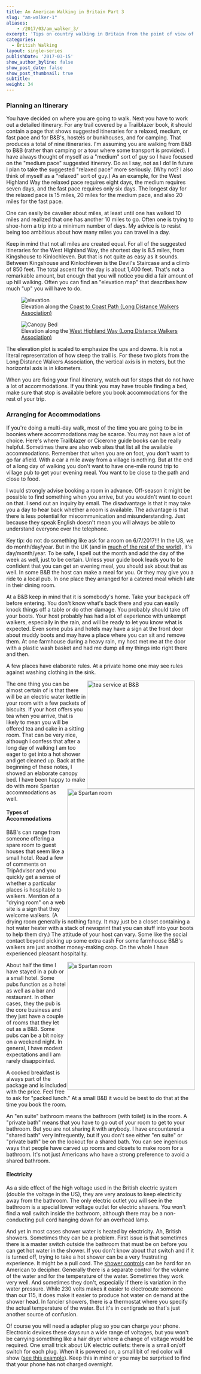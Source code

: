 ```yaml
---
title: An American Walking in Britain Part 3
slug: "am-walker-1"
aliases:
    - /2017/03/am_walker_3/
excerpt: 'Tips on country walking in Britain from the point of view of an American. The second of three parts.'
categories:
  - British Walking
layout: single-series
publishDate: '2017-03-15'
show_author_byline: false
show_post_date: false
show_post_thumbnail: true
subtitle: 
weight: 34
---
```


### Planning an Itinerary

You have decided on where you are going to walk. Next you have to work out a detailed itinerary. 
For any trail covered by a Trailblazer book, it should contain a page that shows
suggested itineraries for a relaxed, medium, or fast pace and for B&B's, hostels or bunkhouses, and for camping.
That produces a total of nine itineraries. I'm assuming you
are walking from B&B to B&B (rather than camping  or a tour where some transport is provided).
I have always thought of myself as a "medium" sort of guy so I have focused on the "medium pace" suggested
itinerary. Do as I say, not as I do! In future I plan to take the suggested "relaxed pace" more seriously.
(Why not? I also think of myself as a "relaxed" sort of guy.) As an example, for the West Highland Way the relaxed pace
requires eight days, the medium requires seven days, and the fast pace requires only six days. 
The longest day for the relaxed pace is 15 miles, 20 miles for the medium pace, and also 20 miles for the fast pace.

One can easily be cavalier about miles, at least until one has walked 10 miles and realized that one
has another 10 miles to go. Often one is trying to shoe-horn a trip into a minimum number of days.
My advice is to resist being too ambitious about how many miles you can travel in a day. 

Keep in mind that not all miles are created equal. For all of the suggested itineraries
for the West Highland Way, the shortest day is 8.5 miles, from Kingshouse to Kinlochleven. But that
is not quite as easy as it sounds. Between Kingshouse and Kinlochleven is the Devil's Staircase and
a climb of 850 feet. The total ascent for the day is about 1,400 feet. That's not a remarkable amount,
but enough that you will notice you did a fair amount of up hill walking. Often you can find an
"elevation map" that describes how much "up" you will have to do.
<figure> 
  <img  src="https://www.ldwa.org.uk/ldp/images/TF/87-1-L.png" alt="elevation">
  <figcaption>Elevation along the <a href="https://www.ldwa.org.uk/ldp/members/show_path.php?menu_type=S&path_name=Coast+to+Coast+%28Wainwright%29">Coast to Coast Path (Long Distance Walkers Association)</a> </figcaption>
</figure> 
<figure> 
  <img  src="https://www.ldwa.org.uk/ldp/images/TF/517-1-L.png" alt="Canopy Bed">
  <figcaption>Elevation along the <a href="https://www.ldwa.org.uk/ldp/members/show_path.php?menu_type=S&path_name=West+Highland+Way">West Highland Way (Long Distance Walkers Association)</a> </figcaption>
</figure> 
The elevation plot is scaled to emphasize the ups and downs. It is not a literal representation of how steep the trail is. For these two plots from the Long Distance Walkers Association, the vertical axis is in meters,
but the horizontal axis is in kilometers.

When you are fixing your final itinerary, watch out for stops that do not have a lot
of accommodations. If you think you may have trouble finding a bed,
make sure that stop is available before you book accommodations for the rest of your trip.

### Arranging for Accommodations

If you're doing a multi-day walk, most of the time you are going to be in boonies where accommodations may be scarce. You may not have a lot of choice.
Here's where Trailblazer or Cicerone guide books can be really helpful.
Sometimes there are also web sites that list all the available accommodations.
Remember that when you are on foot, you don't want to go far afield. With a car
a mile away from a village is nothing. But at the end of a long day of walking you don't want to have one-mile round trip to village pub to get your evening meal.
You want to be close to the path and close to food.

I would strongly advise booking a room in advance. Off-season it might be possible
to find something when you arrive, but you wouldn't want to count on that.
I send out an inquiry by email. The disadvantage is that it may take you a
day to hear back whether a room is available. The advantage is that there is
less potential for miscommunication and misunderstanding. Just because they speak
English doesn't mean you will always be able to understand everyone over the
telephone. 

Key tip: do not do something like ask for a room on 6/7/2017!!! In the US, we do month/day/year. But in the UK (and in [much of the rest of the world](https://en.wikipedia.org/wiki/Date_format_by_country)), it's day/month/year. To be safe, I spell out the month and add the day of the week as well, just to be certain. Unless your guide book leads you to be confident that you can get an evening meal, you should ask about that as well. In some B&B the host can make a meal for you. Or they may give you a ride to a local pub. In one
place they arranged for a catered meal which I ate in their dining room.

At a B&B keep in mind that it is somebody's home. Take your backpack off before entering. You don't know what's back there and you can easily knock things off a table or do other damage. You probably should take off your boots. Your host probably has had a lot of experience with unkempt walkers, especially in the rain,
and will be ready to let you know what is expected. Even some pubs and hotels may have a sign at the front door about muddy boots and may have a place where
you can sit and remove them. At one farmhouse during a heavy rain, my host met me at the door with a plastic wash basket and had me dump all my things into right there and then.

A few places have elaborate rules. At a private home one may see rules against washing clothing in the sink.

<img style="float: right;" src="/img/tea_at_b_and_b.png" alt="tea service at B&B" width="288">
The one thing you can be almost certain of is that there will be an electric water kettle in your room with a few packets of biscuits. 
If your host offers you tea when you arrive, that is likely to mean you
will be offered tea and cake in a sitting room. That can be very nice,
although I confess that after a long day of walking I am too eager to
get into a hot shower and get cleaned up.

<img style="float: right;" src="/img/spartan_room.png" alt="a Spartan room" width="341">
Back at the beginning of these notes, I showed an elaborate canopy bed. I have been happy to make do with more Spartan accommodations as well.

#### Types of Accommodations

B&B's can range from someone offering a spare room to guest houses that seem like a small hotel. Read a few of comments on TripAdvisor and you quickly get a sense of whether a particular places is hospitable to walkers. Mention of a "drying room" on
a web site is a sign that they welcome walkers. (A drying room generally is nothing fancy. It may just be a closet containing a hot water heater with a stack of newsprint that you can stuff into your boots to help them dry.) The attitude of
your host can vary. Some like the social contact beyond picking up some extra cash For some farmhouse B&B's walkers are just another money-making crop. On the
whole I have experienced pleasant hospitality. 

<img style="float: right;" src="/img/anchor.png" alt="a Spartan room" width="341">About half the time I have stayed in a pub or a small hotel. Some pubs function as a hotel as well as a bar and
restaurant. In other cases, they the pub is the core business and they just have a
couple of rooms that they let out as a B&B. Some pubs can be a bit noisy on a weekend night. In general, I have modest expectations and I am rarely disappointed.

A cooked breakfast is always part of the package and is included with the price.
Feel free to ask for "packed lunch." At a small B&B it would be best to do that
at the time you book the room.

An "en suite" bathroom means the bathroom (with toilet) is in the room. A "private bath" means that you have to go out of your room to get to your bathroom.
But you are not sharing it with anybody. I have encountered a "shared bath" very
infrequently, but if you don't see either "en suite" or "private bath" be
on the lookout for a shared bath. You can see ingenious ways that people have carved up rooms and closets to make room for a bathroom. It's not just
Americans who have a strong preference to avoid a shared bathroom.

#### Electricity

As a side effect of the high voltage used in the British electric system (double the voltage in the US), they are very anxious to keep electricity away from the bathroom.
The only electric outlet you will see in the bathroom is a special lower voltage outlet for electric shavers. You won't find a wall switch inside the bathroom,
although there may be a non-conducting pull cord hanging down for an overhead lamp.

And yet in most cases shower water is heated by electricity. Ah, British showers.
Sometimes they can be a problem. First issue is that sometimes there is a master switch
outside the bathroom that must be on before you can get hot water in the shower.
If you don't know about that switch and if it is turned off, trying to 
take a hot shower can be a very frustrating experience. It might be a pull cord.
The [shower controls](/img/electric_shower.png) can be hard for an American to
decipher. Generally there is a separate control for the volume of the water
and for the temperature of the water. Sometimes they work very well. And
sometimes they don't, especially if there is variation in
the water pressure. While 230 volts makes it easier to electrocute someone than our 115, it does make it easier to produce hot water on demand at the shower head.
In fancier showers, there is a thermostat where you specify the actual temperature of the water. But it's in centigrade so that's just another source of confusion.

Of course you will need a adapter plug so you can charge your phone. Electronic
devices these days run a wide range of voltages, but you won't be carrying
something like a hair dryer where a change of voltage would be required.
One small trick about UK electric outlets: there is
a small on/off switch for each plug. When it is powered on, a small bit of
red color will show ([see this example](/img/electric_outlet.png)). Keep this in mind or you may be surprised to find that
your phone has not charged overnight.
